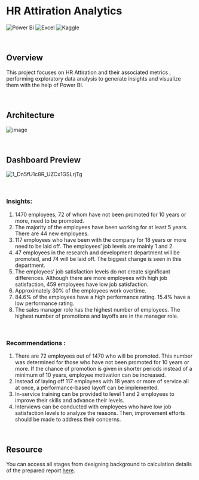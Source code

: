 # HR Attiration Analytics
 ![Power Bi](https://img.shields.io/badge/power_bi-F2C811?style=for-the-badge&logo=powerbi&logoColor=black)  ![Excel](https://img.shields.io/badge/Microsoft%20Excel-217346.svg?style=for-the-badge&logo=Microsoft-Excel&logoColor=white) ![Kaggle](https://img.shields.io/badge/Kaggle-20BEFF.svg?style=for-the-badge&logo=Kaggle&logoColor=white)
 
 
 </br>
 
## Overview
This project focuses on  HR Attiration and their associated metrics  , performing exploratory data analysis to generate insights and visualize them with the help of Power BI.

</br>

## Architecture
![image](https://github.com/Pranjali-d/HR_powerBI_Report/assets/49934575/0f453712-ff02-4461-a574-9fddafdd8d58)

</br>

## Dashboard Preview
![1_Dn5fU1c8R_UZCx1GSLrjTg](https://github.com/Pranjali-d/HR_powerBI_Report/assets/49934575/5550c8e6-eaa4-44db-bf78-6f5db7fedc7e)

</br>

### Insights:
1. 1470 employees, 72 of whom have not been promoted for 10 years or more, need to be promoted.
2. The majority of the employees have been working for at least 5 years. There are 44 new employees.
3. 117 employees who have been with the company for 18 years or more need to be laid off. The employees’ job levels are mainly 1 and 2.
4. 47 employees in the research and development department will be promoted, and 74 will be laid off. The biggest change is seen in this department.
5. The employees’ job satisfaction levels do not create significant differences. Although there are more employees with high job satisfaction, 459 employees have low job  satisfaction.
6. Approximately 30% of the employees work overtime.
7. 84.6% of the employees have a high performance rating. 15.4% have a low performance rating.
8. The sales manager role has the highest number of employees. The highest number of promotions and layoffs are in the manager role.
  
 </br>
  
### Recommendations :
1. There are 72 employees out of 1470 who will be promoted. This number was determined for those who have not been promoted for 10 years or more. If the chance of promotion is given in shorter periods instead of a minimum of 10 years, employee motivation can be increased.
2. Instead of laying off 117 employees with 18 years or more of service all at once, a performance-based layoff can be implemented.
3. In-service training can be provided to level 1 and 2 employees to improve their skills and advance their levels.
4. Interviews can be conducted with employees who have low job satisfaction levels to analyze the reasons. Then, improvement efforts should be made to address their concerns.

</br>

## Resource
 You can access all stages from designing background to calculation details of the prepared report [here](https://github.com/Pranjali-d/HR_powerBI_Report/blob/main/Resource.md).
